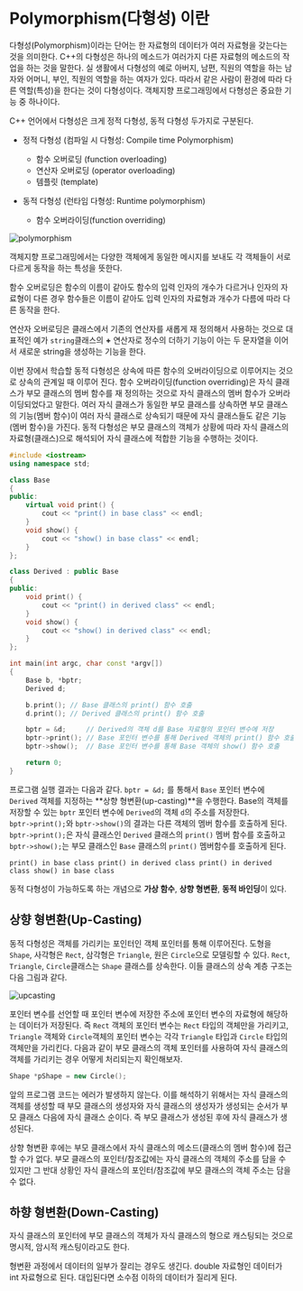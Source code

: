 # Polymorphism(다형성) 이란

다형성(Polymorphism)이라는 단어는 한 자료형의 데이터가 여러 자료형을 갖는다는 것을 의미한다.
C++의 다형성은 하나의 메소드가 여러가지 다른 자료형의 메소드의 작업을 하는 것을 말한다. 
실 생활에서 다형성의 예로 아버지, 남편, 직원의 역할을 하는 남자와 어머니, 부인, 직원의 역할을 하는 여자가 있다. 따라서 같은 사람이 환경에 따라 다른 역할(특성)을 한다는 것이 다형성이다. 
객체지향 프로그래밍에서 다형성은 중요한 기능 중 하나이다.

C++ 언어에서 다형성은 크게 정적 다형성, 동적 다형성 두가지로 구분된다.

* 정적 다형성 (컴파일 시 다형성: Compile time Polymorphism)
	- 함수 오버로딩 (function overloading)
	- 연산자 오버로딩 (operator overloading)
	- 템플릿 (template)

* 동적 다형성 (런타임 다형성: Runtime polymorphism)
	- 함수 오버라이딩(function overriding) 

![polymorphism](./polymorphism.png)

객체지향 프로그래밍에서는 다양한 객체에게 동일한 메시지를 보내도 각 객체들이 서로 다르게 동작을 하는 특성을 뜻한다.

함수 오버로딩은 함수의 이름이 같아도 함수의 입력 인자의 개수가 다르거나 인자의 자료형이 다른 경우 함수들은 이름이 같아도 입력 인자의 자료형과 개수가 다름에 따라 다른 동작을 한다. 

연산자 오버로딩은 클래스에서 기존의 연산자를 새롭게 재 정의해서 사용하는 것으로 대표적인 예가 ```string```클래스의 **+** 연산자로 정수의 더하기 기능이 아는 두 문자열을 이어서 새로운 string을 생성하는 기능을 한다.

이번 장에서 학습할 동적 다형성은 상속에 따른 함수의 오버라이딩으로 이루어지는 것으로 상속의 관계일 때 이루어 진다. 
함수 오버라이딩(function overriding)은 자식 클래스가 부모 클래스의 멤버 함수를 재 정의하는 것으로 자식 클래스의 멤버 함수가 오버라이딩되었다고 말한다. 
여러 자식 클래스가 동일한 부모 클래스를 상속하면 부모 클래스의 기능(멤버 함수)이 여러 자식 클래스로 상속되기 때문에 자식 클래스들도 같은 기능(멤버 함수)을 가진다. 동적 다형성은 부모 클래스의 객체가 상황에 따라 자식 클래스의 자료형(클래스)으로 해석되어 자식 클래스에 적합한 기능을 수행하는 것이다. 

```cpp
#include <iostream>
using namespace std;

class Base
{
public:
	virtual void print() {
		cout << "print() in base class" << endl;
	}
	void show() {
		cout << "show() in base class" << endl;
	}
};

class Derived : public Base
{
public:
	void print() {
		cout << "print() in derived class" << endl;
	}
	void show() {
		cout << "show() in derived class" << endl;
	}
};

int main(int argc, char const *argv[])
{
	Base b, *bptr;
	Derived d;

	b.print(); // Base 클래스의 print() 함수 호출
	d.print(); // Derived 클래스의 print() 함수 호출

	bptr = &d;     // Derived의 객체 d를 Base 자료형의 포인터 변수에 저장
	bptr->print(); // Base 포인터 변수를 통해 Derived 객체의 print() 함수 호출
	bptr->show();  // Base 포인터 변수를 통해 Base 객체의 show() 함수 호출

	return 0;
}
```
프로그램 실행 결과는 다음과 같다. 
```bptr = &d;``` 를 통해서 ```Base``` 포인터 변수에  ```Derived``` 객체를 지정하는 **상향 형변환(up-casting)**을 수행한다. 
Base의 객체를 저장할 수 있는 ```bptr``` 포인터 변수에 ```Derived```의  객체 ```d```의 주소를 저장한다.  
```bptr->print();```와 ```bptr->show()```의 결과는 다른 객체의 멤버 함수를 호출하게 된다. 
```bptr->print();```은 자식 클래스인 ```Derived``` 클래스의 ```print()``` 멤버 함수를 호출하고
```bptr->show();```는 부모 클래스인 ```Base``` 클래스의 ```print()``` 멤버함수를 호출하게 된다.  

``
print() in base class
print() in derived class
print() in derived class
show() in base class
``

동적 다형성이 가능하도록 하는 개념으로 **가상 함수**, **상향 형변환**, **동적 바인딩**이 있다.

## 상향 형변환(Up-Casting) 

동적 다형성은 객체를 가리키는 포인터인 객체 포인터를 통해 이루어진다. 
도형을 ```Shape```, 사각형은 ```Rect```, 삼각형은 ```Triangle```, 원은 ```Circle```으로 모델링할 수 있다. 
```Rect```, ```Triangle```, ```Circle```클래스는 ```Shape``` 클래스를 상속한다. 
이들 클래스의 상속 계층 구조는 다음 그림과 같다.

![upcasting](./upcasting.png)

포인터 변수를 선언할 때 포인터 변수에 저장한 주소에 포인터 변수의 자료형에 해당하는 데이터가 저장된다.
즉 ```Rect``` 객체의 포인터 변수는 ```Rect``` 타입의 객체만을 가리키고, ```Triangle``` 객체와 ```Circle```객체의 포인터 변수는 각각 ```Triangle``` 타입과 ```Circle``` 타입의 객체만을 가리킨다. 
다음과 같이 부모 클래스의 객체 포인터를 사용하여 자식 클래스의 객체를 가리키는 경우 어떻게 처리되는지 확인해보자.

```cpp
Shape *pShape = new Circle(); 
```
앞의 프로그램 코드는 에러가 발생하지 않는다. 
이를 해석하기 위해서는 자식 클래스의 객체를 생성할 때 부모 클래스의 생성자와 자식 클래스의 생성자가 생성되는 순서가 부모 클래스 다음에 자식 클래스 순이다. 즉 부모 클래스가 생성된 후에 자식 클래스가 생성된다.

상향 형변환 후에는 부모 클래스에서 자식 클래스의 메소드(클래스의 멤버 함수)에 접근할 수가 없다. 부모 클래스의 포인터/참조값에는 자식 클래스의 객체의 주소를 담을 수 있지만 그 반대 상황인 자식 클래스의 포인터/참조값에 부모 클래스의 객체 주소는 담을 수 없다.

## 하향 형변환(Down-Casting)
자식 클래스의 포인터에 부모 클래스의 객체가 자식 클래스의 형으로 캐스팅되는 것으로 명시적, 암시적 캐스팅이라고도 한다.

형변환 과정에서 데이터의 일부가 잘리는 경우도 생긴다. double 자료형인 데이터가 int 자료형으로 된다. 대입된다면 소수점 이하의 데이터가 질리게 된다. 
